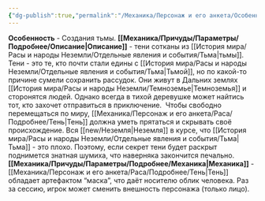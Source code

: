 ```yaml
---
{"dg-publish":true,"permalink":"/Механика/Персонаж и его анкета/Особенности расы/Создания Тьмы/","noteIcon":"","created":"2025-07-12T09:55:50.731+03:00","updated":"2025-07-29T23:55:58.010+03:00"}
---
```


**Особенность** - Создания тьмы.
**[[Механика/Причуды/Параметры/Подробнее/Описание\|Описание]]** - тени сотканы из [[История мира/Расы и народы Неземли/Отдельные явления и события/Тьма\|тьмы]]. Тени - это те, кто почти стали едины с [[История мира/Расы и народы Неземли/Отдельные явления и события/Тьма\|Тьмой]], но по какой-то причине сумели сохранить рассудок. Они живут в Дальних землях [[История мира/Расы и народы Неземли/Темноземье\|Темноземья]] и сторонятся людей. Однако всегда в тихой деревушке может найтись тот, кто захочет отправиться в приключение. 
Чтобы свободно перемещаться по миру, [[Механика/Персонаж и его анкета/Раса/Подробнее/Тень\|Тень]] должна уметь прятаться и скрывать своё происхождение. Вся [[new/Неземля\|Неземля]] в курсе, что [[История мира/Расы и народы Неземли/Отдельные явления и события/Тьма\|Тьма]] - это плохо. Поэтому, если секрет тени будет раскрыт поднимется знатная шумиха, что наверняка закончится печально.
**[[Механика/Причуды/Параметры/Подробнее/Механика\|Механика]]** - [[Механика/Персонаж и его анкета/Раса/Подробнее/Тень\|Тень]] обладает артефактом “маска”, что даёт носителю облик человека. Раз за сессию, игрок может сменить внешность персонажа (только лицо).